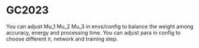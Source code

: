 # GC2023

You can adjust Mu_1 Mu_2 Mu_3 in envs/config to balance the weight among accuracy, energy and processing time.
You can adjust para in config to choose different lr, network and training step. 
